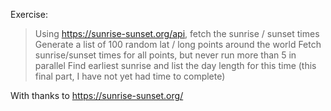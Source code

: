 Exercise:
> Using https://sunrise-sunset.org/api, fetch the sunrise / sunset times
> Generate a list of 100 random lat / long points around the world
> Fetch sunrise/sunset times for all points, but never run more than 5 in parallel
> Find earliest sunrise and list the day length for this time (this final part, I have not yet had time to complete)

With thanks to https://sunrise-sunset.org/